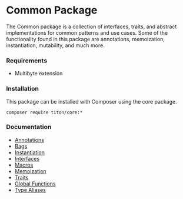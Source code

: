 # Common Package #

The Common package is a collection of interfaces, traits, and abstract implementations for common patterns and use cases.
Some of the functionality found in this package are annotations, memoization, instantiation, mutability, and much more.

### Requirements ###

* Multibyte extension

### Installation ###

This package can be installed with Composer using the core package.

```shell
composer require titon/core:*
```

### Documentation ###

* [Annotations](annotations.md)
* [Bags](bags.md)
* [Instantiation](instantiation.md)
* [Interfaces](interfaces.md)
* [Macros](macros.md)
* [Memoization](memoization.md)
* [Traits](traits.md)
* [Global Functions](functions.md)
* [Type Aliases](types.md)
